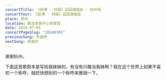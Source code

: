 ```yaml
---
concertTitle: 《安溥 · 时寐》巡回演唱会 - 杭州场
concertTour: 《安溥 · 时寐》巡回演唱会
place: 杭州
location: 黄龙体育中心体育馆
date: 2024-07-05
concertPageSlug: "20240705"
previousSong: 外婆桥
nextSong: 亲爱的
---
```

谢谢杭州。

下面这首歌原本是写给我妹妹的，有没有兴趣当我妹啊？我在这个世界上如果不喜欢一个称呼，就赶快想别的一个称呼来推销一下。